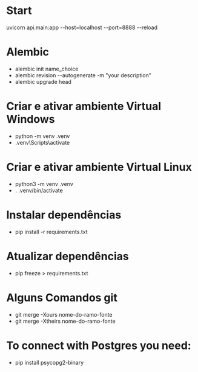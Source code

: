 # Start
uvicorn api.main:app --host=localhost --port=8888 --reload

# Alembic
* alembic init name_choice
* alembic revision --autogenerate -m "your description"
* alembic upgrade head

# Criar e ativar ambiente Virtual Windows
* python -m venv .venv
* .venv\Scripts\activate

# Criar e ativar ambiente Virtual Linux
* python3 -m venv .venv
* . .venv/bin/activate

# Instalar dependências
* pip install -r requirements.txt

# Atualizar dependências
* pip freeze > requirements.txt

# Alguns Comandos git
* git merge -Xours nome-do-ramo-fonte
* git merge -Xtheirs nome-do-ramo-fonte

# To connect with Postgres you need:
* pip install psycopg2-binary